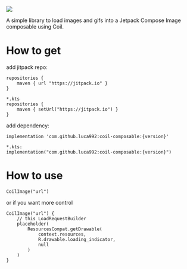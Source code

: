 [![](https://jitpack.io/v/luca992/coil-composable.svg)](https://jitpack.io/#luca992/coil-composable)

A simple library to load images and gifs into a Jetpack Compose Image composable using Coil.

# How to get
add jitpack repo:
```
repositories {
    maven { url "https://jitpack.io" }
}

*.kts
repositories {
    maven { setUrl("https://jitpack.io") }
}
```
add dependency:
```
implementation 'com.github.luca992:coil-composable:{version}'

*.kts:
implementation("com.github.luca992:coil-composable:{version}")
```

# How to use
```
CoilImage("url")
```

or if you want more control
```
CoilImage("url") {
    // this LoadRequestBuilder
    placeholder(
        ResourcesCompat.getDrawable(
            context.resources,
            R.drawable.loading_indicator,
            null
        )
    )
}
```
